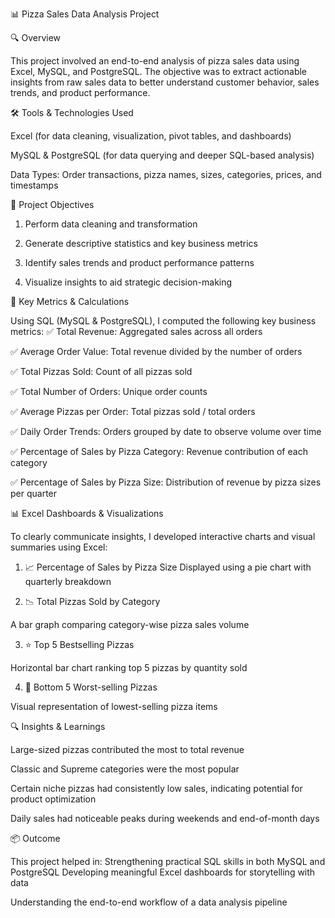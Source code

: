 📊 Pizza Sales Data Analysis Project

🔍 Overview

This project involved an end-to-end analysis of pizza sales data using Excel, MySQL, and PostgreSQL. The objective was to extract actionable insights from raw sales data to better understand customer behavior, sales trends, and product performance.


🛠 Tools & Technologies Used

Excel (for data cleaning, visualization, pivot tables, and dashboards)

MySQL & PostgreSQL (for data querying and deeper SQL-based analysis)

Data Types: Order transactions, pizza names, sizes, categories, prices, and timestamps


🎯 Project Objectives

1. Perform data cleaning and transformation

2. Generate descriptive statistics and key business metrics

3. Identify sales trends and product performance patterns

4. Visualize insights to aid strategic decision-making

📐 Key Metrics & Calculations

Using SQL (MySQL & PostgreSQL), I computed the following key business metrics:
✅ Total Revenue: Aggregated sales across all orders

✅ Average Order Value: Total revenue divided by the number of orders

✅ Total Pizzas Sold: Count of all pizzas sold

✅ Total Number of Orders: Unique order counts

✅ Average Pizzas per Order: Total pizzas sold / total orders

✅ Daily Order Trends: Orders grouped by date to observe volume over time

✅ Percentage of Sales by Pizza Category: Revenue contribution of each category

✅ Percentage of Sales by Pizza Size: Distribution of revenue by pizza sizes per quarter


📊 Excel Dashboards & Visualizations

To clearly communicate insights, I developed interactive charts and visual summaries using Excel:

1. 📈 Percentage of Sales by Pizza Size
Displayed using a pie chart with quarterly breakdown

2. 📉 Total Pizzas Sold by Category

A bar graph comparing category-wise pizza sales volume

3. ⭐ Top 5 Bestselling Pizzas

Horizontal bar chart ranking top 5 pizzas by quantity sold

4. 🛑 Bottom 5 Worst-selling Pizzas

Visual representation of lowest-selling pizza items


🔍 Insights & Learnings

Large-sized pizzas contributed the most to total revenue

Classic and Supreme categories were the most popular

Certain niche pizzas had consistently low sales, indicating potential for product optimization

Daily sales had noticeable peaks during weekends and end-of-month days


📦 Outcome

This project helped in:
Strengthening practical SQL skills in both MySQL and PostgreSQL
Developing meaningful Excel dashboards for storytelling with data

Understanding the end-to-end workflow of a data analysis pipeline
